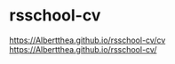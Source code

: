 # rsschool-cv
https://Albertthea.github.io/rsschool-cv/cv
https://Albertthea.github.io/rsschool-cv/
